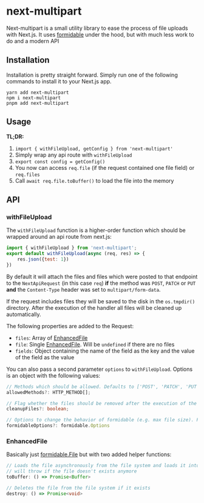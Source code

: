 # next-multipart

Next-multipart is a small utility library to ease the process of file uploads with Next.js.
It uses [formidable](https://github.com/node-formidable/formidable) under the hood, but with much less work to do and a modern API

## Installation

Installation is pretty straight forward. Simply run one of the following commands to install
it to your Next.js app.

```
yarn add next-multipart
npm i next-multipart
pnpm add next-multipart
```

## Usage

**TL;DR:**

1. `import { withFileUpload, getConfig } from 'next-multipart'`
2. Simply wrap any api route with `withFileUpload`
3. `export const config = getConfig()`
4. You now can access `req.file` (if the request contained one file field) or `req.files`
5. Call `await req.file.toBuffer()` to load the file into the memory

## API

### withFileUpload
The `withFileUpload` function is a higher-order function which should be wrapped around
an api route from next.js:

```js
import { withFileUpload } from 'next-multipart';
export default withFileUpload(async (req, res) => {
    res.json({test: 1})
})
```

By default it will attach the files and files which were posted to that endpoint to the `NextApiRequest` (in this case `req`) **if** the method was `POST`, `PATCH` or `PUT` **and** the `Content-Type` header was set to `multipart/form-data`.

If the request includes files they will be saved to the disk in the `os.tmpdir()` directory.
After the execution of the handler all files will be cleaned up automatically.

The following properties are added to the Request:

- `files`: Array of [EnhancedFile](#EnhancedFile)
- `file`: Single [EnhancedFile](#EnhancedFile). Will be `undefined` if there are no files
- `fields`: Object containing the name of the field as the key and the value of the field as the value

You can also pass a second parameter `options` to `withFileUpload`. Options is an object with the following values:

```ts
// Methods which should be allowed. Defaults to ['POST', 'PATCH', 'PUT']
allowedMethods?: HTTP_METHOD[];

// Flag whether the files should be removed after the execution of the handler. Defaults to true. You will probably not need to touch this.
cleanupFiles?: boolean;

// Options to change the behavior of formidable (e.g. max file size). Please refer to the https://github.com/node-formidable/formidable#options
formidableOptions?: formidable.Options
```


### EnhancedFile
Basically just [formidable.File](https://github.com/node-formidable/formidable#file) but with two added helper functions:

```ts
// Loads the file asynchronously from the file system and loads it into the memory
// will throw if the file doesn't exists anymore
toBuffer: () => Promise<Buffer>

// Deletes the file from the file system if it exists
destroy: () => Promise<void>
```
